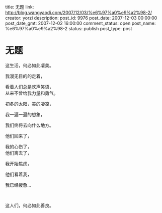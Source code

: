 title: 无题
link: http://blog.wangyaodi.com/2007/12/03/%e6%97%a0%e9%a2%98-2/
creator: yorzi
description: 
post_id: 9976
post_date: 2007-12-03 00:00:00
post_date_gmt: 2007-12-02 16:00:00
comment_status: open
post_name: %e6%97%a0%e9%a2%98-2
status: publish
post_type: post

# 无题

这生活，何必如此凄美。  
  


我漫无目的的走着，

看着人们总是欢声笑语，  
从来不曾给我力量和勇气。  
  
初冬的太阳，美的凄凉，

我一遍一遍的想象，

我们终将去向什么地方。  
  
他们回来了，

我的心伤了，  
他们离去了，

我开始焦虑，

他们看着我，

我已经疲惫...

 

这人们，何必如此善良。